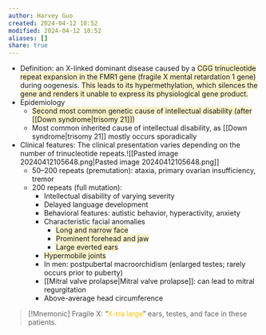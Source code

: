```yaml
---
author: Harvey Guo
created: 2024-04-12 10:52
modified: 2024-04-12 10:52
aliases: []
share: true
---
```

- Definition: an X-linked dominant disease caused by a <span style="background:rgba(240, 200, 0, 0.2)">CGG trinucleotide repeat expansion in the FMR1 gene (fragile X mental retardation 1 gene)</span> during oogenesis. <span style="background:rgba(240, 200, 0, 0.2)">This leads to its hypermethylation, which silences the gene and renders it unable to express its physiological gene product.</span> 
- Epidemiology
	- <span style="background:rgba(240, 200, 0, 0.2)">Second most common genetic cause of intellectual disability (after [[Down syndrome|trisomy 21]])</span>
	- Most common inherited cause of intellectual disability, as [[Down syndrome|trisomy 21]] mostly occurs sporadically
- Clinical features: The clinical presentation varies depending on the number of trinucleotide repeats.![[Pasted image 20240412105648.png|Pasted image 20240412105648.png]]
	- 50–200 repeats (premutation): ataxia, primary ovarian insufficiency, tremor
	- 200 repeats (full mutation):
		- Intellectual disability of varying severity
		- Delayed language development
		- Behavioral features: autistic behavior, hyperactivity, anxiety
		- Characteristic facial anomalies 
			- <span style="background:rgba(240, 200, 0, 0.2)">Long and narrow face</span>
			- <span style="background:rgba(240, 200, 0, 0.2)">Prominent forehead and jaw</span>
			- <span style="background:rgba(240, 200, 0, 0.2)">Large everted ears</span>
		- <span style="background:rgba(240, 200, 0, 0.2)">Hypermobile joints</span>
		- In men: postpubertal macroorchidism (enlarged testes; rarely occurs prior to puberty)
		- [[Mitral valve prolapse|Mitral valve prolapse]]: can lead to mitral regurgitation
		- Above-average head circumference

>[!Mnemonic] 
>Fragile X: “<font color="#ffc000">X-tra large</font>” ears, testes, and face in these patients.